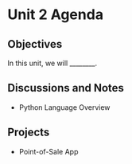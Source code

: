 # Unit 2 Agenda

## Objectives

In this unit, we will ________.

## Discussions and Notes

  + Python Language Overview

## Projects

  + Point-of-Sale App
